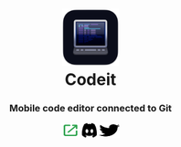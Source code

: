 <h1 align="center">
  <img src="/icons/mac-favicon.png" height="100" width="100">
  <br>Codeit
</h1>
<p align="center">
  <h3 align="center">  
    Mobile code editor connected to Git
  </h3>
</p>
<p align="center">
  <a href="https://codeit.berryscript.com"><img src="/icons/social/tryit.svg" width="32" height="26"></a>
  <a href="https://discord.gg/47RFy3Vfmg"><img src="/icons/social/discordapp.svg" width="26" height="26"></a>
  <a href="https://twitter.com/codeitdev"><img src="/icons/social/twitter.svg" width="36" height="26"></a>
</p>
